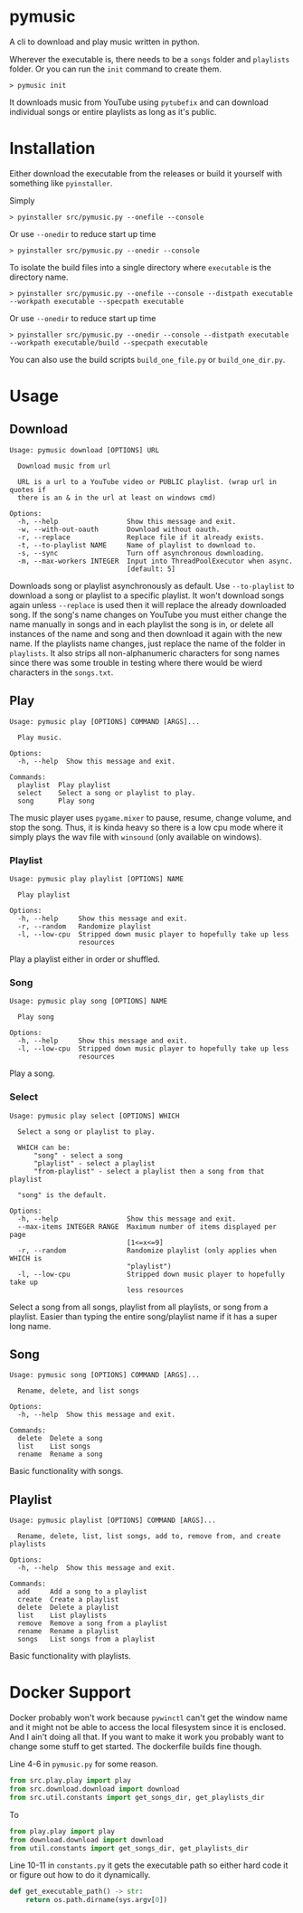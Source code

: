 
# pymusic

A cli to download and play music written in python.

Wherever the executable is, there needs to be a ```songs``` folder and ```playlists``` folder.
Or you can run the ```init``` command to create them. 

```text
> pymusic init
```

It downloads music from YouTube using ```pytubefix``` and can download individual songs or entire 
playlists as long as it's public.

# Installation

Either download the executable from the releases or build it yourself with something like 
```pyinstaller```.

Simply

```text
> pyinstaller src/pymusic.py --onefile --console
```

Or use ```--onedir``` to reduce start up time

```text
> pyinstaller src/pymusic.py --onedir --console
```

To isolate the build files into a single directory where ```executable``` is the directory 
name.

```text
> pyinstaller src/pymusic.py --onefile --console --distpath executable --workpath executable --specpath executable
```

Or use ```--onedir``` to reduce start up time

```text
> pyinstaller src/pymusic.py --onedir --console --distpath executable --workpath executable/build --specpath executable
```

You can also use the build scripts ```build_one_file.py``` or ```build_one_dir.py```.

# Usage

## Download

```text
Usage: pymusic download [OPTIONS] URL

  Download music from url

  URL is a url to a YouTube video or PUBLIC playlist. (wrap url in quotes if
  there is an & in the url at least on windows cmd)

Options:
  -h, --help                 Show this message and exit.
  -w, --with-out-oauth       Download without oauth.
  -r, --replace              Replace file if it already exists.
  -t, --to-playlist NAME     Name of playlist to download to.
  -s, --sync                 Turn off asynchronous downloading.
  -m, --max-workers INTEGER  Input into ThreadPoolExecutor when async.
                             [default: 5]
```

Downloads song or playlist asynchronously as default. Use ```--to-playlist``` to download a 
song or playlist to a specific playlist. It won't download songs again unless ```--replace``` 
is used then it will replace the already downloaded song. If the song's name changes on YouTube
you must either change the name manually in songs and in each playlist the song is in, or 
delete all instances of the name and song and then download it again with the new name. If the 
playlists name changes, just replace the name of the folder in ```playlists```. It also strips
all non-alphanumeric characters for song names since there was some trouble in testing where
there would be wierd characters in the ```songs.txt```.

## Play

```text
Usage: pymusic play [OPTIONS] COMMAND [ARGS]...

  Play music.

Options:
  -h, --help  Show this message and exit.

Commands:
  playlist  Play playlist
  select    Select a song or playlist to play.
  song      Play song
```

The music player uses ```pygame.mixer``` to pause, resume, change volume, and stop the song. 
Thus, it is kinda heavy so there is a low cpu mode where it simply plays the wav file with 
```winsound``` (only available on windows).

### Playlist

```text
Usage: pymusic play playlist [OPTIONS] NAME

  Play playlist

Options:
  -h, --help     Show this message and exit.
  -r, --random   Randomize playlist
  -l, --low-cpu  Stripped down music player to hopefully take up less
                 resources
```

Play a playlist either in order or shuffled.

### Song

```text
Usage: pymusic play song [OPTIONS] NAME

  Play song

Options:
  -h, --help     Show this message and exit.
  -l, --low-cpu  Stripped down music player to hopefully take up less
                 resources
```

Play a song.

### Select

```text
Usage: pymusic play select [OPTIONS] WHICH

  Select a song or playlist to play.

  WHICH can be:
      "song" - select a song
      "playlist" - select a playlist
      "from-playlist" - select a playlist then a song from that playlist

  "song" is the default.

Options:
  -h, --help                 Show this message and exit.
  --max-items INTEGER RANGE  Maximum number of items displayed per page
                             [1<=x<=9]
  -r, --random               Randomize playlist (only applies when WHICH is
                             "playlist")
  -l, --low-cpu              Stripped down music player to hopefully take up
                             less resources
```

Select a song from all songs, playlist from all playlists, or song from a playlist. Easier than
typing the entire song/playlist name if it has a super long name.

## Song

```text
Usage: pymusic song [OPTIONS] COMMAND [ARGS]...

  Rename, delete, and list songs

Options:
  -h, --help  Show this message and exit.

Commands:
  delete  Delete a song
  list    List songs
  rename  Rename a song
```

Basic functionality with songs.

## Playlist

```text
Usage: pymusic playlist [OPTIONS] COMMAND [ARGS]...

  Rename, delete, list, list songs, add to, remove from, and create playlists

Options:
  -h, --help  Show this message and exit.

Commands:
  add     Add a song to a playlist
  create  Create a playlist
  delete  Delete a playlist
  list    List playlists
  remove  Remove a song from a playlist
  rename  Rename a playlist
  songs   List songs from a playlist
```

Basic functionality with playlists.

# Docker Support

Docker probably won't work because ```pywinctl``` can't get the window name and it might not be 
able to access the local filesystem since it is enclosed. And I ain't doing all that. If you 
want to make it work you probably want to change some stuff to get started. The dockerfile 
builds fine though.

Line 4-6 in ```pymusic.py``` for some reason.
```python
from src.play.play import play
from src.download.download import download
from src.util.constants import get_songs_dir, get_playlists_dir
```
To
```python
from play.play import play
from download.download import download
from util.constants import get_songs_dir, get_playlists_dir
```

Line 10-11 in ```constants.py``` it gets the executable path so either hard code it or figure 
out how to do it dynamically.
```python
def get_executable_path() -> str:
    return os.path.dirname(sys.argv[0])
```
